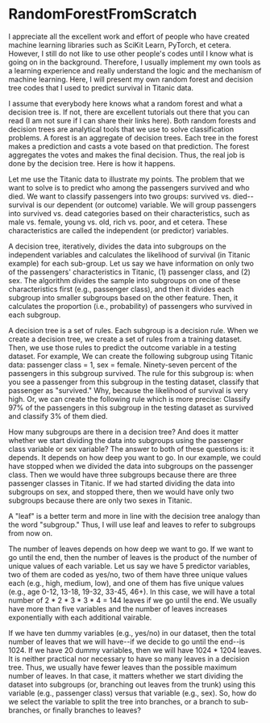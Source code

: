 # RandomForestFromScratch

I appreciate all the excellent work and effort of people who have created machine learning libraries such as SciKit Learn, PyTorch, et cetera.
However, I still do not like to use other people's codes until I know what is going on in the background. Therefore, I usually implement my
own tools as a learning experience and really understand the logic and the mechanism of machine learning. Here, I will present my own random
forest and decision tree codes that I used to predict survival in Titanic data.

I assume that everybody here knows what a random forest and what a decision tree is. If not, there are excellent tutorials out there that you 
can read (I am not sure if I can share their links here). Both random forests and decision trees are analytical tools that we use to solve 
classification problems. A forest is an aggregate of decision trees. Each tree in the forest makes a prediction and casts a vote based on that
prediction. The forest aggregates the votes and makes the final decision. Thus, the real job is done by the decision tree. Here is how it happens.

Let me use the Titanic data to illustrate my points. The problem that we want to solve is to predict who among the passengers survived and who died.
We want to classify passengers into two groups: survived vs. died--survival is our dependent (or outcome) variable. We will group passengers into 
survived vs. dead categories based on their characteristics, such as male vs. female, young vs. old, rich vs. poor, and et cetera. These
characteristics are called the independent (or predictor) variables.

A decision tree, iteratively, divides the data into subgroups on the independent variables and calculates the likelihood of survival (in Titanic 
example) for each sub-group. Let us say we have information on only two of the passengers' characteristics in Titanic, (1) passenger class, and (2) sex.
The algorithm divides the sample into subgroups on one of these characteristics first (e.g., passenger class), and then it divides each subgroup
into smaller subgroups based on the other feature. Then, it calculates the proportion (i.e., probability) of passengers who survived in each subgroup.


A decision tree is a set of rules. Each subgroup is a decision rule. When we create a decision tree, we create a set of rules from a training dataset.
Then, we use those rules to predict the outcome variable in a testing dataset. For example, We can create the following subgroup using Titanic data:
passenger class = 1, sex = female. Ninety-seven percent of the passengers in this subgroup survived. The rule for this subgroup is: when you see a
passenger from this subgroup in the testing dataset, classify that passenger as "survived." Why, because the likelihood of survival is very high. Or,
we can create the following rule which is more precise: Classify 97% of the passengers in this subgroup in the testing dataset as survived and classify
3% of them died.

How many subgroups are there in a decision tree? And does it matter whether we start dividing the data into subgroups using the passenger class variable
or sex variable? The answer to both of these questions is: it depends. It depends on how deep you want to go. In our example, we could have stopped when
we divided the data into subgroups on the passenger class. Then we would have three subgroups because there are three passenger classes in Titanic. If we had
started dividing the data into subgroups on sex, and stopped there, then we would have only two subgroups because there are only two sexes in Titanic.

A "leaf" is a better term and more in line with the decision tree analogy than the word "subgroup." Thus, I will use leaf and leaves to refer 
to subgroups from now on.

The number of leaves depends on how deep we want to go. If we want to go until the end, then the number of leaves is the product of the number of unique 
values of each variable. Let us say we have 5 predictor variables, two of them are coded as yes/no, two of them have three unique values each (e.g., high,
medium, low), and one of them has five unique values (e.g., age 0-12, 13-18, 19-32, 33-45, 46+). In this case, we will have a total number of 2 * 2 * 3 * 
3 * 4 = 144 leaves if we go until the end. We usually have more than five variables and the number of leaves increases exponentially with each additional
vairable.

If we have ten dummy variables (e.g., yes/no) in our dataset, then the total number of leaves that we will have--if we decide to go until the end--is 1024.
If we have 20 dummy variables, then we will have 1024 * 1204 leaves. It is neither practical nor necessary to have so many leaves in a decision tree. Thus, 
we usually have fewer leaves than the possible maximum number of leaves. In that case, it matters whether we start dividing the dataset into subgroups (or, branching out leaves from the trunk) using this variable (e.g., passenger class) versus that variable (e.g., sex). So, how do we select the variable to split 
the tree into branches, or a branch to sub-branches, or finally branches to leaves?





